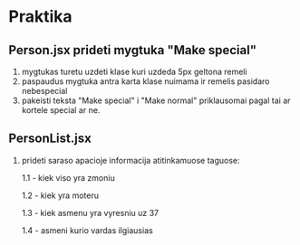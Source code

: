 # Praktika

## Person.jsx prideti mygtuka "Make special"

1. mygtukas turetu uzdeti klase kuri uzdeda 5px geltona remeli
2. paspaudus mygtuka antra karta klase nuimama ir remelis pasidaro nebespecial
3. pakeisti teksta "Make special" i "Make normal" priklausomai pagal tai ar kortele
   special ar ne.

## PersonList.jsx

1. prideti saraso apacioje informacija atitinkamuose taguose:

   1.1 - kiek viso yra zmoniu

   1.2 - kiek yra moteru

   1.3 - kiek asmenu yra vyresniu uz 37

   1.4 - asmeni kurio vardas ilgiausias
